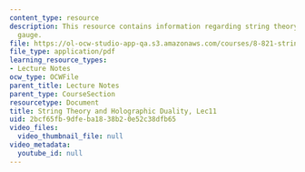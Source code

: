 ```yaml
---
content_type: resource
description: This resource contains information regarding string theory and light-cone
  gauge.
file: https://ol-ocw-studio-app-qa.s3.amazonaws.com/courses/8-821-string-theory-and-holographic-duality-fall-2014/2bcf65fb9dfeba1838b20e52c38dfb65_MIT8_821S15_Lec11.pdf
file_type: application/pdf
learning_resource_types:
- Lecture Notes
ocw_type: OCWFile
parent_title: Lecture Notes
parent_type: CourseSection
resourcetype: Document
title: String Theory and Holographic Duality, Lec11
uid: 2bcf65fb-9dfe-ba18-38b2-0e52c38dfb65
video_files:
  video_thumbnail_file: null
video_metadata:
  youtube_id: null
---
```

